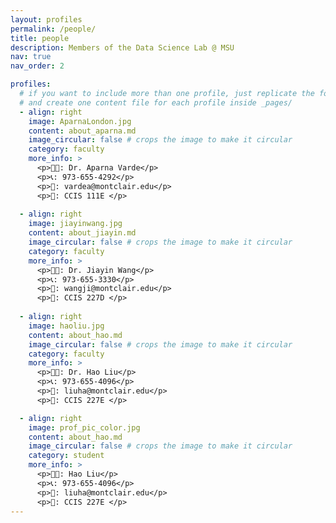 ```yaml
---
layout: profiles
permalink: /people/
title: people
description: Members of the Data Science Lab @ MSU
nav: true
nav_order: 2

profiles:
  # if you want to include more than one profile, just replicate the following block
  # and create one content file for each profile inside _pages/
  - align: right
    image: AparnaLondon.jpg
    content: about_aparna.md
    image_circular: false # crops the image to make it circular
    category: faculty
    more_info: >
      <p>👩‍🏫: Dr. Aparna Varde</p>
      <p>📞: 973-655-4292</p>
      <p>📧: vardea@montclair.edu</p>
      <p>🏤: CCIS 111E </p>
    
  - align: right
    image: jiayinwang.jpg
    content: about_jiayin.md
    image_circular: false # crops the image to make it circular
    category: faculty
    more_info: >
      <p>👩‍🏫: Dr. Jiayin Wang</p>
      <p>📞: 973-655-3330</p>
      <p>📧: wangji@montclair.edu</p>
      <p>🏤: CCIS 227D </p>
  
  - align: right
    image: haoliu.jpg
    content: about_hao.md
    image_circular: false # crops the image to make it circular
    category: faculty
    more_info: >
      <p>👨‍🏫: Dr. Hao Liu</p>
      <p>📞: 973-655-4096</p>
      <p>📧: liuha@montclair.edu</p>
      <p>🏤: CCIS 227E </p>

  - align: right
    image: prof_pic_color.jpg
    content: about_hao.md
    image_circular: false # crops the image to make it circular
    category: student
    more_info: >
      <p>👨‍🏫: Hao Liu</p>
      <p>📞: 973-655-4096</p>
      <p>📧: liuha@montclair.edu</p>
      <p>🏤: CCIS 227E </p>
---
```

